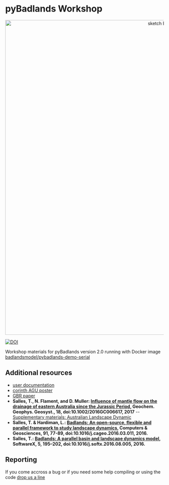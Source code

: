 # pyBadlands Workshop

<div align="center">
    <img width=1000 src="https://github.com/badlands-model/Badlands-doc/blob/master/figures/StratigraphciModelling.png" alt="sketch Badlands" title="sketch of Badlands range of models."</img>
</div>

[![DOI](https://zenodo.org/badge/51286954.svg)](https://zenodo.org/badge/latestdoi/51286954)


Workshop materials for pyBadlands version 2.0 running with Docker image [badlandsmodel/pybadlands-demo-serial](https://hub.docker.com/r/badlandsmodel/pybadlands-demo-serial/~/dockerfile/) 

## Additional resources

+ [user documentation](https://cloudstor.aarnet.edu.au/plus/s/u5xp09EDQfsS3zv)
+ [corinth AGU poster](https://cloudstor.aarnet.edu.au/plus/s/u5xp09EDQfsS3zv)
+ [GBR paper](https://cloudstor.aarnet.edu.au/plus/s/u5xp09EDQfsS3zv)
+ **Salles, T., N. Flament, and D. Muller: [Influence of mantle flow on the drainage of eastern Australia since the Jurassic Period](http://dx.doi.org/10.1002/2016GC006617), Geochem. Geophys. Geosyst., 18, doi:10.1002/2016GC006617, 2017** -- [Supplementary materials: Australian Landscape Dynamic](https://github.com/badlands-model/g-cubed-2016)
+ **Salles, T. & Hardiman, L.: [Badlands: An open-source, flexible and parallel framework to study landscape dynamics](http://dx.doi.org/10.1016/j.cageo.2016.03.011), Computers & Geosciences, 91, 77-89, doi:10.1016/j.cageo.2016.03.011, 2016.**
+ **Salles, T.: [Badlands: A parallel basin and landscape dynamics model](http://dx.doi.org/10.1016/j.softx.2016.08.005), SoftwareX, 5, 195–202, doi:10.1016/j.softx.2016.08.005, 2016.**

## Reporting  

If you come accross a bug or if you need some help compiling or using the code [drop us a line](mailto:tristan.salles@sydney.edu.au)




